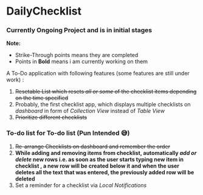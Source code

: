 # DailyChecklist

### Currently Ongoing Project and is in initial stages

**Note:** 
- Strike-Through points means they are completed
- Points in **Bold** means i am currently working on them


A To-Do application with following features (some features are still under work) : 
1. ~~Resetable List which resets *all or some* of the checklist items depending on the time specified~~
1. Probably, the first checklist app, which displays multiple checklists on *dashboard* in form of *Collection View* instead of *Table View* 
1. ~~Prioritize different checklists~~


### To-do list for To-do list (Pun Intended :sweat_smile:)
1. ~~Re-arrange Checklists on dashboard and remember the order~~
1. **While adding and removing items from checklist, automatically *add or delete* new rows i.e. as soon as the user starts typing new item in checklist , a new row will be created below it and when the user deletes all the text that was entered, the previously added row will be deleted**
1. Set a reminder for a checklist via *Local Notifications*
